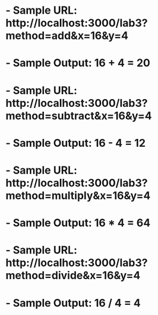 # - Sample URL: http://localhost:3000/lab3?method=add&x=16&y=4
# - Sample Output: 16 + 4 = 20

# - Sample URL: http://localhost:3000/lab3?method=subtract&x=16&y=4
# - Sample Output: 16 - 4 = 12

# - Sample URL: http://localhost:3000/lab3?method=multiply&x=16&y=4
# - Sample Output: 16 * 4 = 64

# - Sample URL: http://localhost:3000/lab3?method=divide&x=16&y=4
# - Sample Output: 16 / 4 = 4

